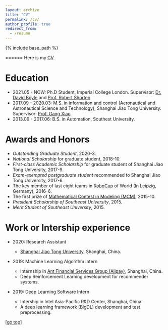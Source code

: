 ```yaml
---
layout: archive
title: "CV"
permalink: /cv/
author_profile: true
redirect_from:
  - /resume
---
```


{% include base_path %}

======
Here is my [CV](https://Alex-yanranwang.github.io/files/CV_Wang_latest.pdf).
<!-- Here is my CV [[English Version](https://yrwang501.github.io/files/CV_Yanran.pdf), [中文简历](https://alanlusun.github.io/files/CV_LuChangsheng_CN.pdf)]. -->

Education
======
* 2021.05 - NOW:     Ph.D Student, Imperial College London.
	Supervisor: [Dr. David Boyle](https://www.imperial.ac.uk/people/david.boyle) and [Prof. Robert Shorten](https://robertshorten.com/)
* 2017.09 - 2020.03: M.S. in information and control (Aeronautical and Astronautical Science and Technology), Shanghai Jiao Tong University.
	Supervisor: [Prof. Gang Xiao](https://www.aero.sjtu.edu.cn/Data/View/1025)
* 2013.09 - 2017.06: B.S. in Automation, Southest University.

Awards and Honors
======  
* *Outstanding Graduate Student*, 2020-3.
* *National Scholarship* for graduate student, 2018-10.
* *First-class Academic Scholarship* for graduate student of Shanghai Jiao Tong University, 2017-9.
* *Exam-exempted postgraduate student* recommended to Shanghai Jiao Tong University, 2017-6.
* The key member of last eight teams in [RoboCup](https://www.robocup.org/) of World (In Leipzig, Germany), 2016-6.
* The first prize of [Mathematical Contest in Modeling (MCM)](https://www.comap.com/undergraduate/contests/), 2015-10.
* *President Scholarship of Southeast University*, 2015.
* *Merit Student of Southeast University*, 2015.

Work or Intership experience
======
* 2020: Research Assistant
  * [Shanghai Jiao Tong University](https://www.sjtu.edu.cn/), Shanghai, China.

* 2019: Machine Learning Algorithm Intern
  * Internship in [Ant Financial Services Group (Alipay)](https://www.antgroup.com/en), Shanghai, China.
  * Deep Reinforcement Learning development for recommender systems.

* 2019: Deep Learning Software Intern
  * Intership in Intel Asia-Pacific R&D Center, Shanghai, China.
  * A deep learning framework (BigDL) development and test preprocessing.

[[go top](https://Alex-yanranwang.github.io/cv/)]  
